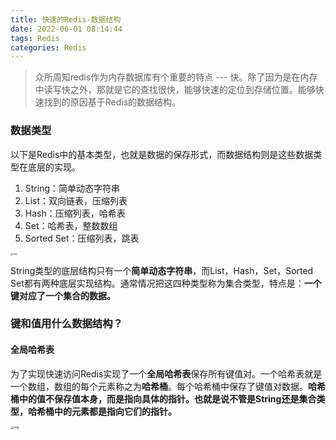 ```yaml
---
title: 快速的Redis-数据结构
date: 2022-06-01 08:14:44
tags: Redis
categories: Redis 
---
```


> 众所周知redis作为内存数据库有个重要的特点 --- 快。除了因为是在内存中读写快之外，那就是它的查找很快，能够快速的定位到存储位置。能够快速找到的原因基于Redis的数据结构。

### 数据类型

以下是Redis中的基本类型，也就是数据的保存形式，而数据结构则是这些数据类型在底层的实现。

1. String：简单动态字符串
2. List：双向链表，压缩列表
3. Hash：压缩列表，哈希表
4. Set：哈希表，整数数组
5. Sorted Set：压缩列表，跳表

<img src="https://static001.geekbang.org/resource/image/82/01/8219f7yy651e566d47cc9f661b399f01.jpg" alt="img" style="zoom: 25%;" />

String类型的底层结构只有一个**简单动态字符串**，而List，Hash，Set，Sorted Set都有两种底层实现结构。通常情况把这四种类型称为集合类型，特点是：**一个键对应了一个集合的数据。**

### 键和值用什么数据结构？

#### 全局哈希表

为了实现快速访问Redis实现了一个**全局哈希表**保存所有键值对。一个哈希表就是一个数组，数组的每个元素称之为**哈希桶**。每个哈希桶中保存了键值对数据。**哈希桶中的值不保存值本身，而是指向具体的指针。也就是说不管是String还是集合类型，哈希桶中的元素都是指向它们的指针。**

<img src="https://cdn.jsdelivr.net/gh/wenPKtalk/pictures@master/blog/20220601/09_38/1cc8eaed5d1ca4e3cdbaa5a3d48dfb5f.jpg" alt="img" style="zoom: 33%;" />



